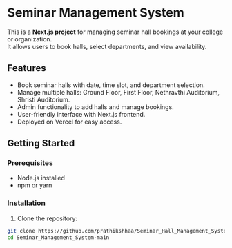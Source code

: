 # Seminar Management System

This is a **Next.js project** for managing seminar hall bookings at your college or organization.  
It allows users to book halls, select departments, and view availability.

## Features

- Book seminar halls with date, time slot, and department selection.
- Manage multiple halls: Ground Floor, First Floor, Nethravthi Auditorium, Shristi Auditorium.
- Admin functionality to add halls and manage bookings.
- User-friendly interface with Next.js frontend.
- Deployed on Vercel for easy access.

## Getting Started

### Prerequisites

- Node.js installed
- npm or yarn

### Installation

1. Clone the repository:

```bash
git clone https://github.com/prathikshhaa/Seminar_Hall_Management_System.git
cd Seminar_Management_System-main
